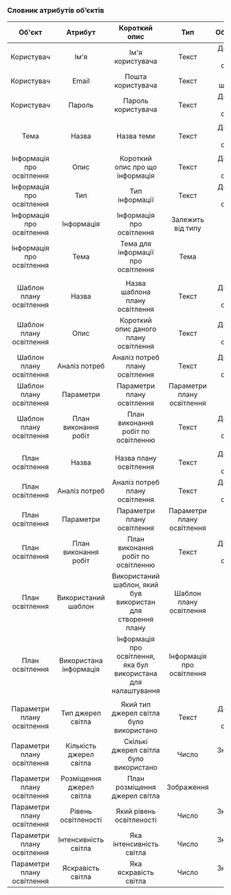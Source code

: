 ### Словник атрибутів об’єктів

|Об'єкт|Атрибут|Короткий опис|Тип|Обмеження|
|:-----:|:-----:|:-----:|:-----:|:-----:|
|Користувач|Ім'я|Ім'я користувача|Текст|Довжина < 30 символів|
|Користувач|Email|Пошта користувача|Текст|За шаблоном|
|Користувач|Пароль|Пароль користувача|Текст|Довжина < 20 символів|
||
|Тема|Назва|Назва теми|Текст|Довжина < 100 символів|
||
|Інформація про освітлення|Опис|Короткий опис про що інформація|Текст|Довжина < 250 символів|
|Інформація про освітлення|Тип|Тип інформації|Текст|Довжина < 15 символів|
|Інформація про освітлення|Інформація|Інформація про освітлення|Залежить від типу||
|Інформація про освітлення|Тема|Тема для інформації про освітлення|Тема||
||
|Шаблон плану освітлення|Назва|Назва шаблона плану освітлення|Текст|Довжина < 100 символів|
|Шаблон плану освітлення|Опис|Короткий опис даного плану освітлення|Текст|Довжина < 1000 символів|
|Шаблон плану освітлення|Аналіз потреб|Аналіз потреб плану освітлення|Текст|Довжина < 2000 символів|
|Шаблон плану освітлення|Параметри|Параметри плану освітлення|Параметри плану освітлення||
|Шаблон плану освітлення|План виконання робіт|План виконання робіт по освітленню|Текст|Довжина < 2000 символів|
||
|План освітлення|Назва|Назва плану освітлення|Текст|Довжина < 100 символів|
|План освітлення|Аналіз потреб|Аналіз потреб плану освітлення|Текст|Довжина < 5000 символів|
|План освітлення|Параметри|Параметри плану освітлення|Параметри плану освітлення||
|План освітлення|План виконання робіт|План виконання робіт по освітленню|Текст|Довжина < 2000 символів|
|План освітлення|Використаний шаблон| Використаний шаблон, який був використан для створення плану|Шаблон плану освітлення||
|План освітлення|Використана інформація| Інформація про освітлення, яка бул використана для налаштування|Інформація про освітлення||
||
|Параметри плану освітлення|Тип джерел світла|Який тип джерел світла було використано|Текст|Довжина < 50 символів|
|Параметри плану освітлення|Кількість джерел світла|Скількі джерел світла було використано|Число|Значення > 0|
|Параметри плану освітлення|Розміщення джерел світла|План розміщення джерел світла|Зображення||
|Параметри плану освітлення|Рівень освітленості|Який рівень освітленості |Число|Значення > 0|
|Параметри плану освітлення|Інтенсивність світла|Яка інтенсивність світла |Число|Значення > 0|
|Параметри плану освітлення|Яскравість світла|Яка яскравість світла |Число|Значення > 0|
